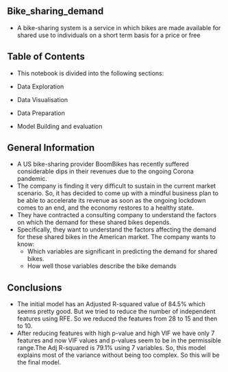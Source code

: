 ## Bike_sharing_demand
- A bike-sharing system is a service in which bikes are made available for shared use to individuals on a short term basis for a price or free


## Table of Contents

- This notebook is divided into the following sections:

- Data Exploration
- Data Visualisation
- Data Preparation
- Model Building and evaluation

## General Information
- A US bike-sharing provider BoomBikes has recently suffered considerable dips in their revenues due to the ongoing Corona pandemic.
- The company is finding it very difficult to sustain in the current market scenario. So, it has decided to come up with a mindful business 
  plan to be able to accelerate its revenue as soon as the ongoing lockdown comes to an end, and the economy restores to a healthy state. 
- They have contracted a consulting company to understand the factors on which the demand for these shared bikes depends.
- Specifically, they want to understand the factors affecting the demand for these shared bikes in the American market. The company wants to know:
  - Which variables are significant in predicting the demand for shared bikes.
  - How well those variables describe the bike demands


## Conclusions
- The initial model has an Adjusted R-squared value of 84.5% which seems pretty good. But we tried to reduce the number of independent features using RFE.
  So we reduced the features from 28 to 15 and then to 10.
- After reducing features with high p-value and high VIF we have only 7 features and now VIF values and p-values seem to be in the permissible range.The Adj R-squared is   79.1% using 7 variables. So, this model explains most of the variance without being too complex. So this will be the final model.
